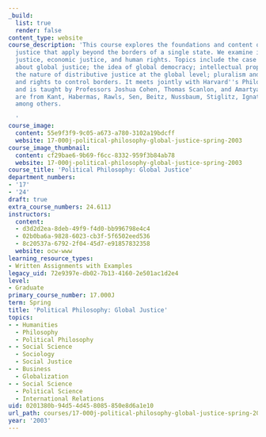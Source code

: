 ```yaml
---
_build:
  list: true
  render: false
content_type: website
course_description: 'This course explores the foundations and content of norms of
  justice that apply beyond the borders of a single state. We examine issues of political
  justice, economic justice, and human rights. Topics include the case for skepticism
  about global justice; the idea of global democracy; intellectual property rights;
  the nature of distributive justice at the global level; pluralism and human rights;
  and rights to control borders. It meets jointly with Harvard''s Philosophy 271,
  and is taught by Professors Joshua Cohen, Thomas Scanlon, and Amartya Sen. Readings
  are from Kant, Habermas, Rawls, Sen, Beitz, Nussbaum, Stiglitz, Ignatieff, Walzer,
  among others.

  '
course_image:
  content: 55e9f3f9-9c05-a673-a780-3102a19bdcff
  website: 17-000j-political-philosophy-global-justice-spring-2003
course_image_thumbnail:
  content: cf29bae6-9b69-f6cc-8332-959f3b84ab78
  website: 17-000j-political-philosophy-global-justice-spring-2003
course_title: 'Political Philosophy: Global Justice'
department_numbers:
- '17'
- '24'
draft: true
extra_course_numbers: 24.611J
instructors:
  content:
  - d3d2d2ea-8deb-49f9-f4d0-bb996798e4c4
  - 02b0ba6a-9828-6023-cb3f-5f6502eed536
  - 8c20537a-6792-2f04-45d7-e91857832358
  website: ocw-www
learning_resource_types:
- Written Assignments with Examples
legacy_uid: 72e9397e-db02-7b13-4160-2e501ac1d2e4
level:
- Graduate
primary_course_number: 17.000J
term: Spring
title: 'Political Philosophy: Global Justice'
topics:
- - Humanities
  - Philosophy
  - Political Philosophy
- - Social Science
  - Sociology
  - Social Justice
- - Business
  - Globalization
- - Social Science
  - Political Science
  - International Relations
uid: 0201380b-94d5-4d45-8085-850e8d6a1e10
url_path: courses/17-000j-political-philosophy-global-justice-spring-2003
year: '2003'
---
```

